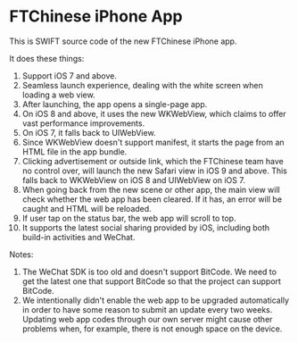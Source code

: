 # FTChinese iPhone App

This is SWIFT source code of the new FTChinese iPhone app. 

It does these things: 

1. Support iOS 7 and above. 
2. Seamless launch experience, dealing with the white screen when loading a web view. 
3. After launching, the app opens a single-page app. 
4. On iOS 8 and above, it uses the new WKWebView, which claims to offer vast performance improvements. 
5. On iOS 7, it falls back to UIWebView. 
6. Since WKWebView doesn't support manifest, it starts the page from an HTML file in the app bundle. 
7. Clicking advertisement or outside link, which the FTChinese team have no control over, will launch the new Safari view in iOS 9 and above. This falls back to WKWebView on iOS 8 and UIWebView on iOS 7.  
8. When going back from the new scene or other app, the main view will check whether the web app has been cleared. If it has, an error will be caught and HTML will be reloaded. 
9. If user tap on the status bar, the web app will scroll to top. 
10. It supports the latest social sharing provided by iOS, including both build-in activities and WeChat. 

Notes: 
1. The WeChat SDK is too old and doesn't support BitCode. We need to get the latest one that support BitCode so that the project can support BitCode. 
2. We intentionally didn't enable the web app to be upgraded automatically in order to have some reason to submit an update every two weeks. Updating web app codes through our own server might cause other problems when, for example, there is not enough space on the device. 